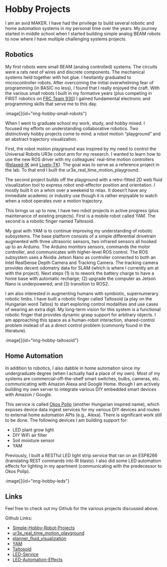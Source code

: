 # Hobby Projects

I am an avid MAKER. I have had the privilege to build several robotic and home automation systems in my personal time over the years. My journey started in middle school when I started building simple analog BEAM robots to now where I have multiple challenging systems projects.

## Robotics

My first robots were small BEAM (analog controlled) systems. The circuits were a rats nest of wires and discrete components. The mechanical systems held together with hot glue. I hesitantly graduated to microcontroller robots. After overcoming the initial overwhelming fear of programming (in BASIC no less), I found that I really enjoyed the craft. With the various small robots I built in my formative years (plus competing in FIRST robotics on [FRC Team 930](https://www.team930.com/)) I gained fundamental electronic and programming skills that serve me to this day. 

:image[]{id="img-hobby-small-robots"}

When I went to graduate school my work, study, and hobby mixed. I focused my efforts on understanding collaborative robotics. Two distinctively hobby projects come to mind: a robot motion “playground” and an abstract trajectory visualization. 

First, the robot motion playground was inspired by my need to control the Universal Robots UR3e cobot arm for my research. I wanted to learn how to use the new ROS driver with my colleagues’ real-time motion controllers ([Relaxed-IK](https://github.com/uwgraphics/relaxed_ik) and [Lively-TK](https://github.com/Wisc-HCI/lively_tk_ros)). The goal was to serve as a reference project in the lab. To that end I built the ur3e_real_time_motion_playground.

The second project builds off the playground with a retro-fitted 2D web fluid visualization tool to express robot end-effector position and orientation. I mostly built it on a whim over a weekend to relax. It doesn’t have any immediate academic or industry use though it is rather enjoyable to watch when a robot operates over a motion trajectory.

This brings us up to now, I have two robot projects in active progress (plus maintenance of existing projects). First is a mobile robot called YAM. The second is a robotic finger named Taltosoid.

My goal with YAM is to continue improving my understanding of robotic subsystems. The base platform consists of a simple differential drivetrain augmented with three ultrasonic sensors, two infrared sensors all hooked up to an Arduino. The Arduino monitors sensors, commands the motor controller, and communicates with higher-level ROS control. The ROS subsystem uses a Nvidia Jetson Nano as controller connected to both an Intel RealSense Depth Camera and Tracking Camera. The tracking camera provides decent odometry data for SLAM (which is where I currently am at with the project). Next steps (1) is to rework the battery charge to have a home base with automatic recharge; (2) upgrade the computer as Jetson Nano is underpowered; and (3) transition to ROS2.

I am also interested in augmenting humans with symbiotic, supernumerary robotic
limbs. I have built a robotic finger called Taltosoid (a play on the Hungarian word Taltos) to start exploring control modalities and use cases of wearing an extra digit. My long-term vision for this system is a functional robotic finger that provides dynamic grasp support for arbitrary objects. I am approaching this space as a human-robot interaction, shared-control problem instead of as a direct control problem (commonly found in the literature).

:image[]{id="img-hobby-taltosoid"}

## Home Automation

In addition to robotics, I also dabble in home automation since my undergraduate degree (when I actually had a place of my own). Most of my systems are commercial-off-the-shelf smart switches, bulbs, cameras, etc. communicating with Amazon Alexa and Google Home. though I am actively building my own server to integrate various DIY embedded smart devices with Amazon / Google.

This service is called [Okos Polip](https://www.okospolip.com/) (another Hungarian inspired name), which exposes device data ingest services for my various DIY devices and routes to external home automation APIs (e.g., Alexa). There is significant work still to be done. The following devices I am building support for:

- LED plant grow light
- DIY WiFi air filter
- Soil moisture sensor
- YAM

Previously, I built a RESTful LED light strip service that ran on an ESP8266 (translating REST commands into IR blasts). I also did some LED automation effects for lighting in my apartment (communicating with the predecessor to Okos Polip).

:image[]{id="img-hobby-leds"}

## Links

Feel free to check out my Github for the various projects discussed above.

Github Links:
- [Simple-Hobby-Robot-Projects](https://github.com/curthenrichs/Simple-Hobby-Robot-Projects)
- [ur3e_real_time_motion_playground](https://github.com/curthenrichs/ur3e_real_time_motion_playground)
- [planner_fluid_visualization](https://github.com/curthenrichs/planner_fluid_visualization)
- [YAM](https://github.com/curthenrichs/YAM)
- [Taltosoid](https://github.com/curthenrichs/taltosoid_srf)
- [LED-Service](https://github.com/curthenrichs/LED-Service)
- [LED-Automation-Effects](https://github.com/curthenrichs/LED-Automation-Effects)
